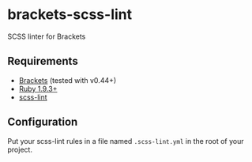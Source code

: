 brackets-scss-lint
==================

SCSS linter for Brackets

## Requirements
* [Brackets](http://brackets.io/) (tested with v0.44+)
* [Ruby 1.9.3+](https://www.ruby-lang.org)
* [scss-lint](https://github.com/causes/scss-lint)

## Configuration
Put your scss-lint rules in a file named `.scss-lint.yml` in the root of your project.
